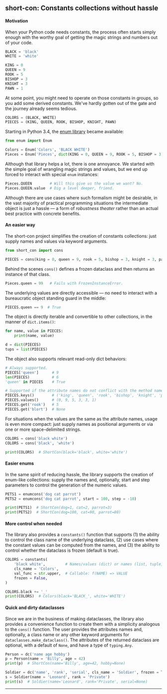 ## short-con: Constants collections without hassle

#### Motivation

When your Python code needs constants, the process often starts simply enough
with the worthy goal of getting the magic strings and numbers out of your code.

```python
BLACK = 'black'
WHITE = 'white'

KING = 0
QUEEN = 9
ROOK = 5
BISHOP = 3
KNIGHT = 3
PAWN = 1
```

At some point, you might need to operate on those constants in groups, so you
add some derived constants. We've hardly gotten out of the gate and the journey
already seems tedious.

```python
COLORS = (BLACK, WHITE)
PIECES = (KING, QUEEN, ROOK, BISHOP, KNIGHT, PAWN)
```

Starting in Python 3.4, the [enum library][enum_url] became available:

```python
from enum import Enum

Colors = Enum('Colors', 'BLACK WHITE')
Pieces = Enum('Pieces', dict(KING = 0, QUEEN = 9, ROOK = 5, BISHOP = 3, KNIGHT = 3, PAWN = 1))
```

Although that library helps a lot, there is one annoyance. We started with the
simple goal of wrangling magic strings and values, but we end up forced to
interact with special `enum` instances:

```python
Pieces.QUEEN        # Will this give us the value we want? No.
Pieces.QUEEN.value  # Dig a level deeper, friend.
```

Although there are use cases where such formalism might be desirable, in the
vast majority of practical programming situations the intermediate object is
just a hassle — a form of *robustness theater* rather than an actual best
practice with concrete benefits.

#### An easier way

The short-con project simplifies the creation of constants collections: just
supply names and values via keyword arguments.

```python
from short_con import cons

PIECES = cons(king = 0, queen = 9, rook = 5, bishop = 3, knight = 3, pawn = 1)
```

Behind the scenes `cons()` defines a frozen dataclass and then returns an
instance of that class.

```python
Pieces.queen = 99   # Fails with FrozenInstanceError.
```

The underlying values are directly accessible — no need to interact with a
bureaucratic object standing guard in the middle:

```python
PIECES.queen == 9  # True
```

The object is directly iterable and convertible to other collections, in the
manner of `dict.items()`:

```python
for name, value in PIECES:
    print(name, value)

d = dict(PIECES)
tups = list(PIECES)
```

The object also supports relevant read-only dict behaviors:

```python
# Always supported.
PIECES['queen']      # 9
len(PIECES)          # 6
'queen' in PIECES    # True

# Supported if the attribute names do not conflict with the method names.
PIECES.keys()        # ('king', 'queen', 'rook', 'bishop', 'knight', 'pawn')
PIECES.values()      # (0, 9, 5, 3, 3, 1)
PIECES.get('rook')   # 5
PIECES.get('blort')  # None
```

For situations when the values are the same as the attribute names, usage is
even more compact: just supply names as positional arguments or via one or more
space-delimited strings.

```python
COLORS = cons('black white')
COLORS = cons('black', 'white')

print(COLORS)  # ShortCon(black='black', white='white')
```

#### Easier enums

In the same spirit of reducing hassle, the library supports the creation of
enum-like collections: supply the names and, optionally, start and step
parameters to control the generation of the numeric values.

```python
PETS1 = enumcons('dog cat parrot')
PETS2 = enumcons('dog cat parrot', start = 100, step = -10)

print(PETS1)  # ShortCon(dog=1, cat=2, parrot=3)
print(PETS2)  # ShortCon(dog=100, cat=90, parrot=80)
```

#### More control when needed

The library also provides a `constants()` function that supports (1) the
ability to control the class name of the underlying dataclass, (2) use cases
where the constant values can be computed from the names, and (3) the ability
to control whether the dataclass is frozen (default is true).

```python
COLORS = constants(
    'black white',         # Names/values (dict) or names (list, tuple, str)
    cls_name = 'Colors',
    val_func = str.upper,  # Callable: f(NAME) => VALUE
    frozen = False,
)

COLORS.black += '_'
print(COLORS)  # Colors(black='BLACK_', white='WHITE')
```

#### Quick and dirty dataclasses

Since we are in the business of making dataclasses, the library also provides a
convenience function to create them with a simplicity analogous to the `cons()`
function. The user provides the attributes names and, optionally, a class name
or any other keyword arguments for `dataclasses.make_dataclass()`. The
attributes of the returned dataclass are optional, with a default of `None`,
and have a type of `typing.Any`.

```python
Person = dc('name age hobby')
p = Person(name = 'Billy', age = 42)
print(p)  # ShortCon(name='Billy', age=42, hobby=None)

Soldier = dc('name', 'rank', 'serial', cls_name = 'Soldier', frozen = True)
s = Soldier(name = 'Leonard', rank = 'Private')
print(s)  # Soldier(name='Leonard', rank='Private', serial=None)
```

----

[enum_url]: https://docs.python.org/3/library/enum.html

